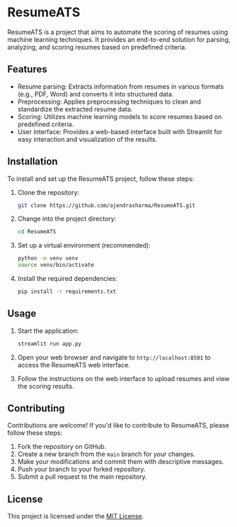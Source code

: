 # ResumeATS

ResumeATS is a project that aims to automate the scoring of resumes using machine learning techniques. It provides an end-to-end solution for parsing, analyzing, and scoring resumes based on predefined criteria.

## Features

- Resume parsing: Extracts information from resumes in various formats (e.g., PDF, Word) and converts it into structured data.
- Preprocessing: Applies preprocessing techniques to clean and standardize the extracted resume data.
- Scoring: Utilizes machine learning models to score resumes based on predefined criteria.
- User Interface: Provides a web-based interface built with Streamlit for easy interaction and visualization of the results.

## Installation

To install and set up the ResumeATS project, follow these steps:

1. Clone the repository:
   ```bash
   git clone https://github.com/ajendrasharma/ResumeATS.git
   ```

2. Change into the project directory:
   ```bash
   cd ResumeATS
   ```

3. Set up a virtual environment (recommended):
   ```bash
   python -m venv venv
   source venv/bin/activate
   ```

4. Install the required dependencies:
   ```bash
   pip install -r requirements.txt
   ```

## Usage

1. Start the application:
   ```bash
   streamlit run app.py
   ```

2. Open your web browser and navigate to `http://localhost:8501` to access the ResumeATS web interface.

3. Follow the instructions on the web interface to upload resumes and view the scoring results.

## Contributing

Contributions are welcome! If you'd like to contribute to ResumeATS, please follow these steps:

1. Fork the repository on GitHub.
2. Create a new branch from the `main` branch for your changes.
3. Make your modifications and commit them with descriptive messages.
4. Push your branch to your forked repository.
5. Submit a pull request to the main repository.

## License

This project is licensed under the [MIT License](LICENSE).